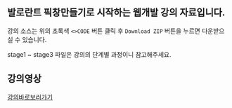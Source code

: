 ## 발로란트 픽창만들기로 시작하는 웹개발 강의 자료입니다.

강의 소스는 위의 초록색 `<>CODE` 버튼 클릭 후 `Download ZIP` 버튼을 누르면 다운받으실 수 있습니다.

stage1 ~ stage3 파일은 강의의 단계별 과정이니 참고해주세요.

## 강의영상
[강의바로보러가기](https://youtu.be/6Y8TvHMVbrc)
